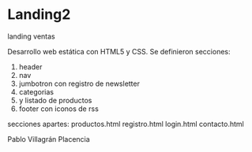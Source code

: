 # Landing2
landing ventas 

Desarrollo web estática con HTML5 y CSS. 
Se definieron secciones:
1. header
2. nav
3. jumbotron con registro de newsletter
4. categorias
5. y listado de productos
6. footer con iconos de rss

secciones apartes:
productos.html
registro.html
login.html
contacto.html


Pablo Villagrán Placencia

